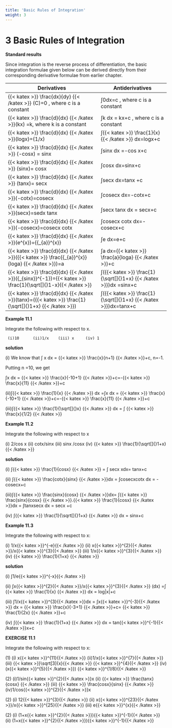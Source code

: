 ```yaml
---
title: 'Basic Rules of Integration'
weight: 3
---
```


# 3 Basic Rules of Integration

**Standard results**

Since integration is the reverse process of differentiation, the basic integration formulae given
below can be derived directly from their corresponding derivative formulae from earlier chapter.

| Derivatives | Antiderivatives |
|------|------|
| {{< katex >}} \frac{dx}{dy} {{< /katex >}} (C)=0 , where c is a constant | ∫0dx=c , where c is a constant |
|{{< katex >}} \frac{d}{dx} {{< /katex >}}(kx) =k, where k is a constant | ∫k dx = kx+c , where c is a constant|
|{{< katex >}} \frac{d}{dx} {{< /katex >}}(logx)=(1/x)|∫{{< katex >}} \frac{1}{x} {{< /katex >}} dx=logx+c|
|{{< katex >}} \frac{d}{dx} {{< /katex >}} (-cosx) = sinx|∫sinx dx =-cos x+c|
|{{< katex >}} \frac{d}{dx} {{< /katex >}} (sinx)= cosx|∫cosx dx=sinx+c|
|{{< katex >}} \frac{d}{dx} {{< /katex >}} (tanx)= secx|∫secx dx=tanx +c|
|{{< katex >}} \frac{d}{dx} {{< /katex >}}(-cotx)=cosecx|∫cosecx dx=-cotx+c|
|{{< katex >}} \frac{d}{dx} {{< /katex >}}(secx)=sedx tanx|∫secx tanx dx = secx+c|
|{{< katex >}} \frac{d}{dx} {{< /katex >}}(-cosecx)=cosecx cotx|∫cosecx cotx dx=-cosecx+c|
|{{< katex >}} \frac{d}{dx} {{< /katex >}}(e^{x})={{_{a}}^{x}}|∫e dx=e+c|
|{{< katex >}} \frac{d}{dx} {{< /katex >}}({{< katex >}} \frac{{_{a}}^{x}}{loga} {{< /katex >}})=a|∫a dx={{< katex >}} \frac{a}{loga} {{< /katex >}}+c|
|{{< katex >}} \frac{d}{dx} {{< /katex >}}({_{sinx}}^{-1})={{< katex >}} \frac{1}{\sqrt[]{}1-x}{{< /katex >}}|∫({{< katex >}} \frac{1}{\sqrt[]{}1+x} {{< /katex >}})dx =sinx+c|
|{{< katex >}} \frac{d}{dx} {{< /katex >}}(tanx)=({{< katex >}} \frac{1}{\sqrt[]{}1+x} {{< /katex >}})|∫({{< katex >}} \frac{1}{\sqrt[]{}1+x} {{< /katex >}})dx=tanx+c|

**Example 11.1**

Integrate the following with respect to x.


     (i)10      (ii)1/x    (iii) x     (iv) 1

**solution** 

   (i)  We know that ∫ x dx = {{< katex >}} \frac{x}{n+1} {{< /katex >}}+c, n=-1.

   Putting n =10, we get

   ∫x dx = {{< katex >}} \frac{x}{-10+1} {{< /katex >}}+c=-{{< katex >}} \frac{x}{11} {{< /katex >}}+c

   (ii)∫{{< katex >}} \frac{1}{x} {{< /katex >}} dx =∫x dx = {{< katex >}} \frac{x}{-10+1} {{< /katex >}}+c=-{{< katex >}} \frac{x}{11} {{< /katex >}}+c

   (iii)∫{{< katex >}} \frac{1}{\sqrt[]{}x} {{< /katex >}} dx = ∫ {{< katex >}} \frac{x}{1/2} {{< /katex >}} 

**Example 11.2**

Integrate the following with respect to x

 (i) 2/cos x    (ii) cotx/sinx    (iii) sinx /cosx    (iv) {{< katex >}} \frac{1}{\sqrt[]{}1+x} {{< /katex >}}

 **solution**

(i) ∫{{< katex >}} \frac{1}{cosx} {{< /katex >}} = ∫ secx xdx= tanx+c 

(ii) ∫{{< katex >}} \frac{cotx}{sinx} {{< /katex >}}dx = ∫cosecxcotx dx = -cosecx+c

(iii)∫{{< katex >}} \frac{sinx}{cosx} {{< /katex >}}dx= ∫{{< katex >}} \frac{sinx}{cosx} {{< /katex >}}.{{< katex >}} \frac{1}{cosx} {{< /katex >}}dx = ∫tanxsecx dx = secx +c

(iv) ∫{{< katex >}} \frac{1}{\sqrt[]{}1+x} {{< /katex >}} dx = sinx+c

**Example 11.3**

Integrate the following with respect to x:

(i) 1/x{{< katex >}}^{-e}{{< /katex >}}      (ii) x{{< katex >}}^{2}{{< /katex >}}/x{{< katex >}}^{3}{{< /katex >}}     (iii) 1/x{{< katex >}}^{3}{{< /katex >}}    (iv)   {{< katex >}} \frac{1}{1+x} {{< /katex >}}

**solution**

   (i) ∫1/e{{< katex >}}^{-x}{{< /katex >}}   

   (ii) ∫x{{< katex >}}^{2}{{< /katex >}}/x{{< katex >}}^{3}{{< /katex >}} (dx) =∫ {{< katex >}} \frac{1}{x} {{< /katex >}} dx = log|x|+c

   (iii) ∫1/x{{< katex >}}^{3}{{< /katex >}}dx = ∫x{{< katex >}}^{-3}{{< /katex >}} dx =  {{< katex >}} \frac{x}{-3+1} {{< /katex >}}+c=  {{< katex >}} \frac{1}{2x} {{< /katex >}}+c

   (iv)  ∫{{< katex >}} \frac{1}{1+x} {{< /katex >}} dx = tan{{< katex >}}^{-1}{{< /katex >}}x+c

   **EXERCISE 11.1**

   Integrate the following with respect to x:

(1) (i) x{{< katex >}}^{11}{{< /katex >}}           (ii)1/x{{< katex >}}^{7}{{< /katex >}}
(iii) {{< katex >}}\sqrt[3]{x}{{< /katex >}} {{< katex >}}^{4}{{< /katex >}}   (iv)(x{{< katex >}}^{5}{{< /katex >}}) {{< katex >}}^{1/8}{{< /katex >}} 

(2) (i)1/sin{{< katex >}}^{2}{{< /katex >}}x   (ii) {{< katex >}} \frac{tanx}{cosx} {{< /katex >}} 
     (iii)  {{< katex >}} \frac{cosx}{sinx} {{< /katex >}}  (iv)1/cos{{< katex >}}^{2}{{< /katex >}}x
     
(2) (i) 12{{< katex >}}^{3}{{< /katex >}} (ii) x{{< katex >}}^{23}{{< /katex >}}/x{{< katex >}}^{25}{{< /katex >}}
     (iii) e{{< katex >}}^{x}{{< /katex >}}
     
(2) (i) (1+x{{< katex >}}^{2}{{< /katex >}}){{< katex >}}^{-1}{{< /katex >}} (ii) (1+x{{< katex >}}^{2}{{< /katex >}}){{< katex >}}^{-1}{{< /katex >}}
                                             